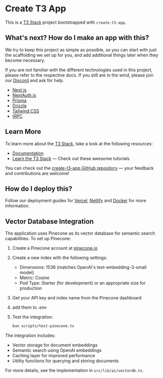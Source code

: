 # Create T3 App

This is a [T3 Stack](https://create.t3.gg/) project bootstrapped with `create-t3-app`.

## What's next? How do I make an app with this?

We try to keep this project as simple as possible, so you can start with just the scaffolding we set up for you, and add additional things later when they become necessary.

If you are not familiar with the different technologies used in this project, please refer to the respective docs. If you still are in the wind, please join our [Discord](https://t3.gg/discord) and ask for help.

- [Next.js](https://nextjs.org)
- [NextAuth.js](https://next-auth.js.org)
- [Prisma](https://prisma.io)
- [Drizzle](https://orm.drizzle.team)
- [Tailwind CSS](https://tailwindcss.com)
- [tRPC](https://trpc.io)

## Learn More

To learn more about the [T3 Stack](https://create.t3.gg/), take a look at the following resources:

- [Documentation](https://create.t3.gg/)
- [Learn the T3 Stack](https://create.t3.gg/en/faq#what-learning-resources-are-currently-available) — Check out these awesome tutorials

You can check out the [create-t3-app GitHub repository](https://github.com/t3-oss/create-t3-app) — your feedback and contributions are welcome!

## How do I deploy this?

Follow our deployment guides for [Vercel](https://create.t3.gg/en/deployment/vercel), [Netlify](https://create.t3.gg/en/deployment/netlify) and [Docker](https://create.t3.gg/en/deployment/docker) for more information.

## Vector Database Integration

The application uses Pinecone as its vector database for semantic search capabilities. To set up Pinecone:

1. Create a Pinecone account at [pinecone.io](https://www.pinecone.io/)
2. Create a new index with the following settings:

   - Dimensions: 1536 (matches OpenAI's text-embedding-3-small model)
   - Metric: Cosine
   - Pod Type: Starter (for development) or an appropriate size for production

3. Get your API key and index name from the Pinecone dashboard

4. add them to .env

5. Test the integration:
   ```bash
   bun scripts/test-pinecone.ts
   ```

The integration includes:

- Vector storage for document embeddings
- Semantic search using OpenAI embeddings
- Caching layer for improved performance
- Utility functions for querying and storing documents

For more details, see the implementation in `src/lib/ai/vectordb.ts`.
